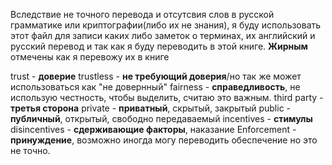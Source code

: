 Вследствие не точного перевода и отсутсвия слов в русской грамматике или криптографии(либо их не знания), я буду использовать этот файл для записи каких либо заметок о терминах, их английский и русский перевод и так как я буду переводить в этой книге.
**Жирным** отмечены как я перевожу их в книге

trust - **доверие** 
trustless - **не требующий доверия**/но так же может использоваться как "не довернный"
fairness - **справедливость**, не использую честность, чтобы выделить, считаю это важным.
third party - **третья сторона**
private - **приватный**, скрытый, закрытый
public - **публичный**, открытый, свободно передаваемый
incentives - **стимулы**
disincentives - **сдерживающие факторы**, наказание
Enforcement - **принуждение**, возможно иногда могу переводить обеспечение но это не точно. 
